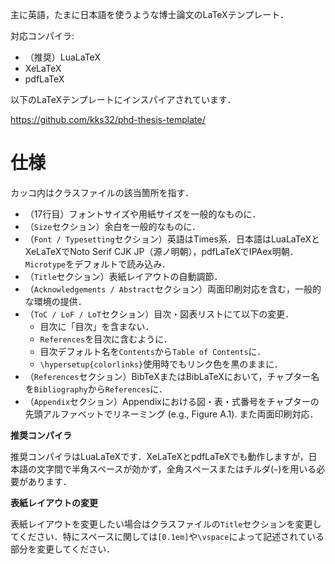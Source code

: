 主に英語，たまに日本語を使うような博士論文のLaTeXテンプレート．

対応コンパイラ:

- （推奨）LuaLaTeX
- XeLaTeX
- pdfLaTeX

以下のLaTeXテンプレートにインスパイアされています．

https://github.com/kks32/phd-thesis-template/

# 仕様

カッコ内はクラスファイルの該当箇所を指す．

- （17行目）フォントサイズや用紙サイズを一般的なものに．
- （`Size`セクション）余白を一般的なものに．
- （`Font / Typesetting`セクション）英語はTimes系．日本語はLuaLaTeXとXeLaTeXでNoto Serif CJK JP（源ノ明朝），pdfLaTeXでIPAex明朝．`Microtype`をデフォルトで読み込み．
- （`Title`セクション）表紙レイアウトの自動調節．
- （`Acknowledgements / Abstract`セクション）両面印刷対応を含む，一般的な環境の提供．
- （`ToC / LoF / LoT`セクション）目次・図表リストにて以下の変更．
    - 目次に「目次」を含まない．
    - `References`を目次に含むように．
    - 目次デフォルト名を`Contents`から`Table of Contents`に．
    - `\hypersetup{colorlinks}`使用時でもリンク色を黒のままに．
- （`References`セクション）BibTeXまたはBibLaTeXにおいて，チャプター名を`Bibliography`から`References`に．
- （`Appendix`セクション）Appendixにおける図・表・式番号をチャプターの先頭アルファベットでリネーミング (e.g., Figure A.1). また両面印刷対応．

**推奨コンパイラ**

推奨コンパイラはLuaLaTeXです．XeLaTeXとpdfLaTeXでも動作しますが，日本語の文字間で半角スペースが効かず，全角スペースまたはチルダ(`~`)を用いる必要があります．

**表紙レイアウトの変更**

表紙レイアウトを変更したい場合はクラスファイルの`Title`セクションを変更してください．特にスペースに関しては`[0.1em]`や`\vspace`によって記述されている部分を変更してください．
